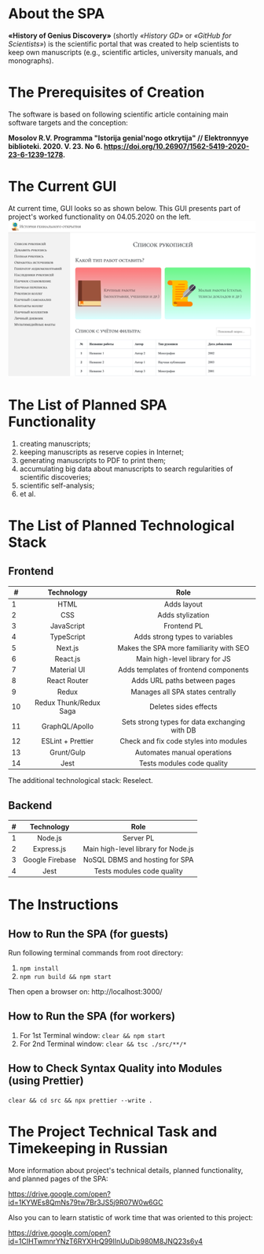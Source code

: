 # About the SPA
**«History of Genius Discovery»** (shortly _«History GD»_ or _«GitHub for Scientists»_) is the scientific portal that was created to help 
scientists to keep own manuscripts (e.g., scientific articles, 
university manuals, and monographs).

# The Prerequisites of Creation
The software is based on following scientific article
containing main software targets and the conception:

**Mosolov R.V. Programma "Istorija genial'nogo otkrytija" //
Elektronnyye biblioteki. 2020. V. 23. No 6. https://doi.org/10.26907/1562-5419-2020-23-6-1239-1278.**

# The Current GUI
At current time, GUI looks so as shown below. This GUI presents 
part of project's worked functionality on 04.05.2020 on the left. 
![File:GUI at 04.05.2020](src/assets/gui-at-04.05.2020.png "GUI at 04.05.2020")

# The List of Planned SPA Functionality
1) creating manuscripts;
2) keeping manuscripts as reserve copies in Internet;
3) generating manuscripts to PDF to print them;
4) accumulating big data about manuscripts to search regularities 
of scientific discoveries;
5) scientific self-analysis;
6) et al.

# The List of Planned Technological Stack
## Frontend
| # | Technology                | Role                                          |
| - |:-------------------------:|:---------------------------------------------:|
| 1 | HTML                      | Adds layout                                   |
| 2 | CSS                       | Adds stylization                              |
| 3 | JavaScript                | Frontend PL                                   |
| 4 | TypeScript                | Adds strong types to variables                |
| 5 | Next.js                   | Makes the SPA more familiarity with SEO       |
| 6 | React.js                  | Main high-level library for JS                |
| 7 | Material UI               | Adds templates of frontend components         |
| 8 | React Router              | Adds URL paths between pages                  |
| 9 | Redux                     | Manages all SPA states centrally              |
| 10 | Redux Thunk/Redux Saga   | Deletes sides effects                         |
| 11 | GraphQL/Apollo           | Sets strong types for data exchanging with DB |
| 12 | ESLint + Prettier        | Check and fix code styles into modules        |
| 13 | Grunt/Gulp               | Automates manual operations                   |
| 14 | Jest                     | Tests modules code quality                    |

The additional technological stack: Reselect.

## Backend
| # | Technology      | Role                                  |
| - |:---------------:|:-------------------------------------:|
| 1 | Node.js         | Server PL                             |
| 2 | Express.js      | Main high-level library for Node.js   |
| 3 | Google Firebase | NoSQL DBMS and hosting for SPA        |
| 4 | Jest            | Tests modules code quality            |

# The Instructions
## How to Run the SPA (for guests)
Run following terminal commands from root directory:
1. `npm install`
2. `npm run build && npm start`

Then open a browser on: http://localhost:3000/

## How to Run the SPA (for workers)
1. For 1st Terminal window: `clear && npm start`
2. For 2nd Terminal window: `clear && tsc ./src/**/*`

## How to Check Syntax Quality into Modules (using Prettier)
`clear && cd src && npx prettier --write .`

# The Project Technical Task and Timekeeping in Russian
More information about project's technical details, planned 
functionality, and planned pages of the SPA: 

https://drive.google.com/open?id=1KYWEs8QmNs79tw7Br3JS5j9R07W0w6GC

Also you can to learn statistic of work time that was oriented to 
this project: 

https://drive.google.com/open?id=1CIHTwmnrYNzT6RYXHrQ99lInUuDib980M8JNQ23s6y4
